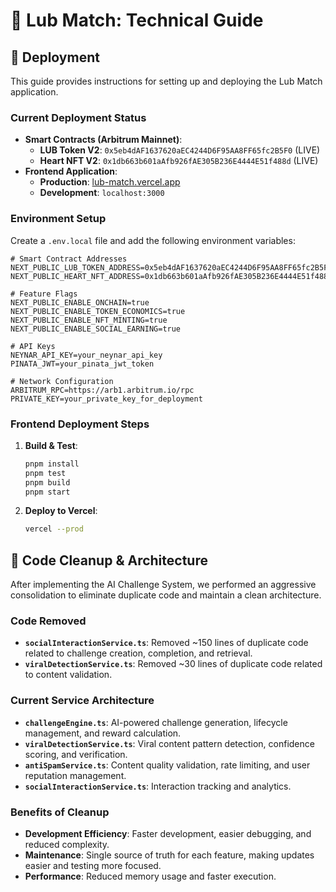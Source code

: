 # 🔧 Lub Match: Technical Guide

## 🚀 Deployment

This guide provides instructions for setting up and deploying the Lub Match application.

### Current Deployment Status

- **Smart Contracts (Arbitrum Mainnet)**:
    - **LUB Token V2**: `0x5eb4dAF1637620aEC4244D6F95AA8FF65fc2B5F0` (LIVE)
    - **Heart NFT V2**: `0x1db663b601aAfb926fAE305B236E4444E51f488d` (LIVE)
- **Frontend Application**:
    - **Production**: [lub-match.vercel.app](https://lub-match.vercel.app)
    - **Development**: `localhost:3000`

### Environment Setup

Create a `.env.local` file and add the following environment variables:

```
# Smart Contract Addresses
NEXT_PUBLIC_LUB_TOKEN_ADDRESS=0x5eb4dAF1637620aEC4244D6F95AA8FF65fc2B5F0
NEXT_PUBLIC_HEART_NFT_ADDRESS=0x1db663b601aAfb926fAE305B236E4444E51f488d

# Feature Flags
NEXT_PUBLIC_ENABLE_ONCHAIN=true
NEXT_PUBLIC_ENABLE_TOKEN_ECONOMICS=true
NEXT_PUBLIC_ENABLE_NFT_MINTING=true
NEXT_PUBLIC_ENABLE_SOCIAL_EARNING=true

# API Keys
NEYNAR_API_KEY=your_neynar_api_key
PINATA_JWT=your_pinata_jwt_token

# Network Configuration
ARBITRUM_RPC=https://arb1.arbitrum.io/rpc
PRIVATE_KEY=your_private_key_for_deployment
```

### Frontend Deployment Steps

1.  **Build & Test**:
    ```bash
    pnpm install
    pnpm test
    pnpm build
    pnpm start
    ```
2.  **Deploy to Vercel**:
    ```bash
    vercel --prod
    ```

## 🧹 Code Cleanup & Architecture

After implementing the AI Challenge System, we performed an aggressive consolidation to eliminate duplicate code and maintain a clean architecture.

### Code Removed

- **`socialInteractionService.ts`**: Removed ~150 lines of duplicate code related to challenge creation, completion, and retrieval.
- **`viralDetectionService.ts`**: Removed ~30 lines of duplicate code related to content validation.

### Current Service Architecture

- **`challengeEngine.ts`**: AI-powered challenge generation, lifecycle management, and reward calculation.
- **`viralDetectionService.ts`**: Viral content pattern detection, confidence scoring, and verification.
- **`antiSpamService.ts`**: Content quality validation, rate limiting, and user reputation management.
- **`socialInteractionService.ts`**: Interaction tracking and analytics.

### Benefits of Cleanup

- **Development Efficiency**: Faster development, easier debugging, and reduced complexity.
- **Maintenance**: Single source of truth for each feature, making updates easier and testing more focused.
- **Performance**: Reduced memory usage and faster execution.
